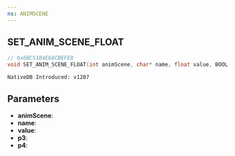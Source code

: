 ```yaml
---
ns: ANIMSCENE
---
```

## SET_ANIM_SCENE_FLOAT

```c
// 0x6BC5104E68CBEFE8
void SET_ANIM_SCENE_FLOAT(int animScene, char* name, float value, BOOL p3, BOOL p4);
```

```
NativeDB Introduced: v1207
```

## Parameters
* **animScene**:
* **name**:
* **value**:
* **p3**:
* **p4**:
